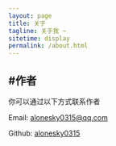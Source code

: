 ```yaml
---
layout: page
title: 关于
tagline: 关于我 ~
sitetime: display
permalink: /about.html
---
```


## #作者

你可以通过以下方式联系作者

Email: <a href="mailto:alonesky0315@qq.com">alonesky0315@qq.com</a>

Github: [alonesky0315](https://github.com/alonesky0315)
